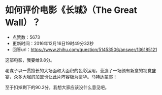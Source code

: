 # 如何评价电影《长城》（The Great Wall）？
- 点赞数：5673
- 更新时间：2016年12月16日19时49分32秒
- 回答url：https://www.zhihu.com/question/51453506/answer/136185121
<body>
 <p data-pid="3AGkITdX">这部电影，我要给9.8分。</p>
 <p data-pid="Hldv4zMb">老谋子以一贯擅长的大场面和大面积的色彩运用，营造了一场颇有新意的视觉盛宴，众多大咖的加盟也让此片阵容极为豪华。马特达蒙耶！</p>
 <p data-pid="vrCvQKOQ">至于扣掉剩下的90.2分，我想大家应该没什么意见吧。</p>
</body>